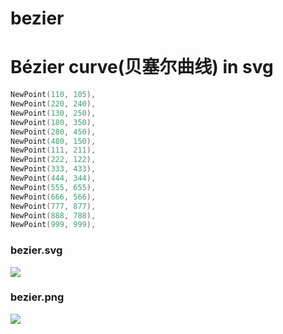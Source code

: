 # bezier

Bézier curve(贝塞尔曲线) in svg
=============


```go
NewPoint(110, 105),
NewPoint(220, 240),
NewPoint(130, 250),
NewPoint(180, 350),
NewPoint(280, 450),
NewPoint(480, 150),
NewPoint(111, 211),
NewPoint(222, 122),
NewPoint(333, 433),
NewPoint(444, 344),
NewPoint(555, 655),
NewPoint(666, 566),
NewPoint(777, 877),
NewPoint(888, 788),
NewPoint(999, 999),
```

### bezier.svg

![](http://7xku3c.com1.z0.glb.clouddn.com/github/bezier.svg)

### bezier.png


![](http://7xku3c.com1.z0.glb.clouddn.com/github/bezier.png)

